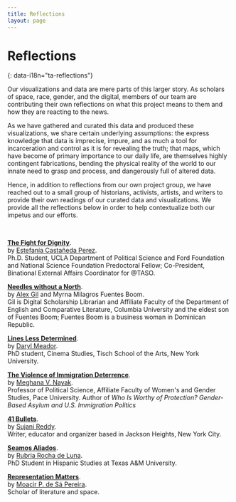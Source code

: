 ```yaml
---
title: Reflections
layout: page
---
```


# Reflections
{: data-i18n="ta-reflections"}

Our visualizations and data are mere parts of this larger story. As scholars of space, race, gender, and the digital, members of our team are contributing their own reflections on what this project means to them and how they are reacting to the news.

As we have gathered and curated this data and produced these visualizations, we share certain underlying assumptions: the express knowledge that data is imprecise, impure, and as much a tool for incarceration and control as it is for revealing the truth; that maps, which have become of primary importance to our daily life, are themselves highly contingent fabrications, bending the physical reality of the world to our innate need to grasp and process, and dangerously full of altered data.

Hence, in addition to reflections from our own project group, we have reached out to a small group of historians, activists, artists, and writers to provide their own readings of our curated data and visualizations. We provide all the reflections below in order to help contextualize both our impetus and our efforts.

<br>

**[The Fight for Dignity]({{site.baseurl}}/reflections/estefania_castaneda.html)**.  
by [Estefanía Castañeda Perez](https://twitter.com/transb0rder).  
Ph.D. Student, UCLA Department of Political Science and Ford Foundation and National Science Foundation Predoctoral Fellow; Co-President, Binational External Affairs Coordinator for @TASO.

**[Needles without a North]({{site.baseurl}}/reflections/alex_gil.html)**.  
by [Alex Gil](http://www.elotroalex.com) and Myrna Milagros Fuentes Boom.   
Gil is Digital Scholarship Librarian and Affiliate Faculty of the Department of English and Comparative Literature, Columbia University and the eldest son of Fuentes Boom; Fuentes Boom is a business woman in Dominican Republic.

**[Lines Less Determined]({{site.baseurl}}/reflections/daryl_meador.html)**.  
by [Daryl Meador](http://twitter.com/darylmeador).   
PhD student, Cinema Studies, Tisch School of the Arts, New York University.

**[The Violence of Immigration Deterrence]({{site.baseurl}}/reflections/meghana_nayak.html)**.   
by [Meghana V. Nayak](https://www.pace.edu/dyson/the-dyson-difference/faculty-bookshelf/meghana-nayak).   
Professor of Political Science, Affiliate Faculty of Women's and Gender Studies, Pace University. Author of *Who Is Worthy of Protection? Gender-Based Asylum and U.S. Immigration Politics*

**[41 Bullets]({{site.baseurl}}/reflections/sujani_reddy.html)**.  
by [Sujani Reddy](https://www.uncpress.org/book/9781469625072/nursing-and-empire/).   
Writer, educator and organizer based in Jackson Heights, New York City.

**[Seamos Aliados]({{site.baseurl}}/reflections/rubria_rocha.html)**.  
by [Rubria Rocha de Luna](http://twitter.com/RubriaR).  
PhD Student in Hispanic Studies at Texas A&M University.

**[Representation Matters]({{site.baseurl}}/reflections/moacir_p_de_sa_pereira_2.html)**.  
by [Moacir P. de Sá Pereira](http://twitter.com/muziejus).   
Scholar of literature and space.

<br>
